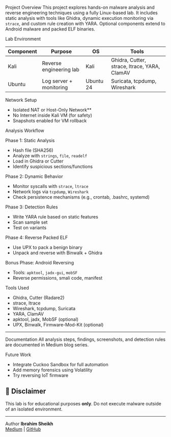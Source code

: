 Project Overview
This project explores hands-on malware analysis and reverse engineering techniques using a fully Linux-based lab. It includes static analysis with tools like Ghidra, dynamic execution monitoring via `strace`, and custom rule creation with YARA. Optional components extend to Android malware and packed ELF binaries.



 Lab Environment

| Component | Purpose                  | OS       | Tools |
|----------|--------------------------|----------|-------|
| Kali     | Reverse engineering lab  | Kali     | Ghidra, Cutter, strace, ltrace, YARA, ClamAV |
| Ubuntu   | Log server + monitoring  | Ubuntu 24| Suricata, tcpdump, Wireshark               |

 Network Setup
- Isolated NAT or Host-Only Network**
- No Internet inside Kali VM (for safety)
- Snapshots enabled for VM rollback


Analysis Workflow

 Phase 1: Static Analysis
- Hash file (SHA256)
- Analyze with `strings`, `file`, `readelf`
- Load in Ghidra or Cutter
- Identify suspicious sections/functions

 Phase 2: Dynamic Behavior
- Monitor syscalls with `strace`, `ltrace`
- Network logs via `tcpdump`, `Wireshark`
- Check persistence mechanisms (e.g., crontab, .bashrc, systemd)

 Phase 3: Detection Rules
- Write YARA rule based on static features
- Scan sample set
- Test on variants

 Phase 4: Reverse Packed ELF
- Use UPX to pack a benign binary
- Unpack and reverse with Binwalk + Ghidra

 Bonus Phase: Android Reversing
- Tools: `apktool`, `jadx-gui`, `mobSF`
- Reverse permissions, smali code, manifest



 Tools Used
- Ghidra, Cutter (Radare2)
- strace, ltrace
- Wireshark, tcpdump, Suricata
- YARA, ClamAV
- apktool, jadx, MobSF (optional)
- UPX, Binwalk, Firmware-Mod-Kit (optional)

---

 Documentation
All analysis steps, findings, screenshots, and detection rules are documented in Medium blog series.



 Future Work
- Integrate Cuckoo Sandbox for full automation
- Add memory forensics using Volatility
- Try reversing IoT firmware



## 🔐 Disclaimer
This lab is for educational purposes **only**. Do not execute malware outside of an isolated environment.

---

Author
**Ibrahim Sheikh**  
[Medium](https://medium.com/@isheikh_24798) | [GitHub](https://github.com/IbraDevOps)


